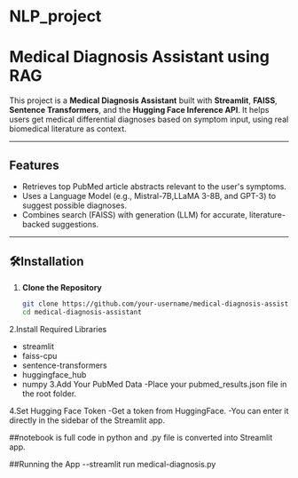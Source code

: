 # NLP_project
# Medical Diagnosis Assistant using RAG

This project is a **Medical Diagnosis Assistant** built with **Streamlit**, **FAISS**, **Sentence Transformers**, and the **Hugging Face Inference API**. It helps users get medical differential diagnoses based on symptom input, using real biomedical literature as context.

---

## Features

-  Retrieves top PubMed article abstracts relevant to the user's symptoms.
-  Uses a Language Model (e.g., Mistral-7B,LLaMA 3-8B, and GPT-3) to suggest possible diagnoses.
- Combines search (FAISS) with generation (LLM) for accurate, literature-backed suggestions.

---

## 🛠Installation

1. **Clone the Repository**
   ```bash
   git clone https://github.com/your-username/medical-diagnosis-assistant.git
   cd medical-diagnosis-assistant

2.Install Required Libraries
- streamlit
- faiss-cpu
- sentence-transformers
- huggingface_hub
- numpy
3.Add Your PubMed Data
-Place your pubmed_results.json file in the root folder.

4.Set Hugging Face Token
-Get a token from HuggingFace.
-You can enter it directly in the sidebar of the Streamlit app.

##notebook is full code in python and .py file is converted into Streamlit app.

##Running the App
--streamlit run medical-diagnosis.py
